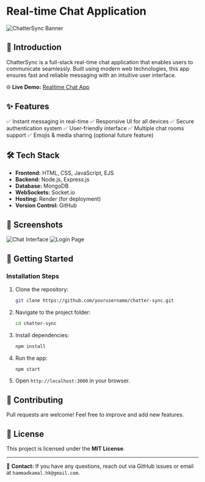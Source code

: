 # Real-time Chat Application

![ChatterSync Banner](https://via.placeholder.com/1000x300.png?text=ChatterSync+-+Real-time+Chat+App)

## 🚀 Introduction
ChatterSync is a full-stack real-time chat application that enables users to communicate seamlessly. Built using modern web technologies, this app ensures fast and reliable messaging with an intuitive user interface.

🌐 **Live Demo:** [Realtime Chat App](https://fullstack-chat-app-gkem.onrender.com/)

## ✨ Features
✅ Instant messaging in real-time
✅ Responsive UI for all devices
✅ Secure authentication system
✅ User-friendly interface
✅ Multiple chat rooms support
✅ Emojis & media sharing (optional future feature)

## 🛠 Tech Stack
- **Frontend:** HTML, CSS, JavaScript, EJS
- **Backend:** Node.js, Express.js
- **Database:** MongoDB
- **WebSockets:** Socket.io
- **Hosting:** Render (for deployment)
- **Version Control:** GitHub

## 📸 Screenshots
![Chat Interface](https://via.placeholder.com/800x400.png?text=Chat+Interface)
![Login Page](https://via.placeholder.com/800x400.png?text=Login+Page)

## 🚀 Getting Started
### Installation Steps
1. Clone the repository:
   ```bash
   git clone https://github.com/yourusername/chatter-sync.git
   ```
2. Navigate to the project folder:
   ```bash
   cd chatter-sync
   ```
3. Install dependencies:
   ```bash
   npm install
   ```
4. Run the app:
   ```bash
   npm start
   ```
5. Open `http://localhost:3000` in your browser.


## 🤝 Contributing
Pull requests are welcome! Feel free to improve and add new features.

## 📜 License
This project is licensed under the **MIT License**.

---

📩 **Contact:** If you have any questions, reach out via GitHub issues or email at `hammadkamal.hk@gmail.com`.

